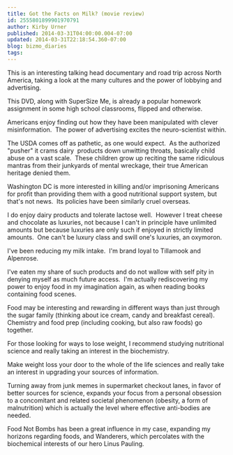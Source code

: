 ```yaml
---
title: Got the Facts on Milk? (movie review)
id: 2555801899901970791
author: Kirby Urner
published: 2014-03-31T04:00:00.004-07:00
updated: 2014-03-31T22:18:54.360-07:00
blog: bizmo_diaries
tags: 
---
```


This is an interesting talking head documentary and road trip across North America, taking a look at the many cultures and the power of lobbying and advertising.

This DVD, along with SuperSize Me, is already a popular homework assignment in some high school classrooms, flipped and otherwise.

Americans enjoy finding out how they have been manipulated with clever misinformation.  The power of advertising excites the neuro-scientist within.

The USDA comes off as pathetic, as one would expect.  As the authorized "pusher" it crams dairy  products down unwitting throats, basically child abuse on a vast scale.  These children grow up reciting the same ridiculous mantras from their junkyards of mental wreckage, their true American heritage denied them.

Washington DC is more interested in killing and/or imprisoning Americans for profit than providing them with a good nutritional support system, but that's not news.  Its policies have been similarly cruel overseas.

I do enjoy dairy products and tolerate lactose well.  However I treat cheese and chocolate as luxuries, not because I can't in principle have unlimited amounts but because luxuries are only such if enjoyed in strictly limited amounts.  One can't be luxury class and swill one's luxuries, an oxymoron.

I've been reducing my milk intake.  I'm brand loyal to Tillamook and Alpenrose.

I've eaten my share of such products and do not wallow with self pity in denying myself as much future access.  I'm actually rediscovering my power to enjoy food in my imagination again, as when reading books containing food scenes.

Food may be interesting and rewarding in different ways than just through the sugar family (thinking about ice cream, candy and breakfast cereal).  Chemistry and food prep (including cooking, but also raw foods) go together.

For those looking for ways to lose weight, I recommend studying nutritional science and really taking an interest in the biochemistry.

Make weight loss your door to the whole of the life sciences and really take an interest in upgrading your sources of information.

Turning away from junk memes in supermarket checkout lanes, in favor of better sources for science, expands your focus from a personal obsession to a concomitant and related societal phenomenon (obesity, a form of malnutrition) which is actually the level where effective anti-bodies are needed.

Food Not Bombs has been a great influence in my case, expanding my horizons regarding foods, and Wanderers, which percolates with the biochemical interests of our hero Linus Pauling.